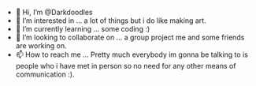 - 👋 Hi, I’m @Darkdoodles
- 👀 I’m interested in ... a lot of things but i do like making art.
- 🌱 I’m currently learning ... some coding :)
- 💞️ I’m looking to collaborate on ... a group project me and some friends are working on.
- 📫 How to reach me ... Pretty much everybody im gonna be talking to is people who i have met in person so no need for any other means of communication :).

<!---
Darkdoodles/Darkdoodles is a ✨ special ✨ repository because its `README.md` (this file) appears on your GitHub profile.
You can click the Preview link to take a look at your changes.
--->
